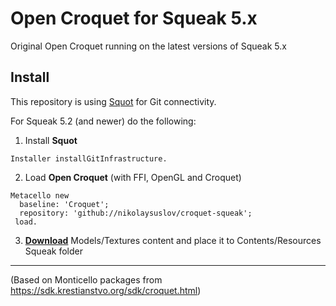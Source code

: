 # Open Croquet for Squeak 5.x

Original Open Croquet running on the latest versions of Squeak 5.x

## Install
This repository is using [Squot](https://github.com/hpi-swa/Squot) for Git connectivity.

For Squeak 5.2 (and newer) do the following:

1. Install **Squot**

``` Installer installGitInfrastructure. ```

2. Load **Open Croquet** (with FFI, OpenGL and Croquet)

```
Metacello new
  baseline: 'Croquet';
  repository: 'github://nikolaysuslov/croquet-squeak';
 load.
 ```
 
 3. **[Download](https://www.krestianstvo.org/sdk/croquet/Content.zip)** Models/Textures content and place it to Contents/Resources Squeak folder

---

(Based on Monticello packages from https://sdk.krestianstvo.org/sdk/croquet.html)
